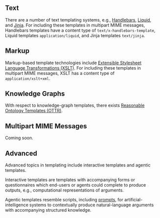 ## Text

There are a number of text templating systems, e.g., [Handlebars](https://handlebarsjs.com/), [Liquid](https://liquidjs.com/), and [Jinja](https://jinja.palletsprojects.com/en/stable/). For including these templates in multipart MIME messages, Handlebars templates have a content type of `text/x-handlebars-template`, Liquid templates `application/liquid`, and Jinja templates `text/jinja`.

## Markup

Markup-based template technologies include [Extensible Stylesheet Language Transformations (XSLT)](https://en.wikipedia.org/wiki/XSLT). For including these templates in multipart MIME messages, XSLT has a content type of `application/xslt+xml`.

## Knowledge Graphs

With respect to knowledge-graph templates, there exists [Reasonable Ontology Templates (OTTR)](https://www.ottr.xyz/).

## Multipart MIME Messages

Coming soon.

## Advanced

Advanced topics in templating include interactive templates and agentic templates.

Interactive templates are templates with accompanying forms or questionnaires which end-users or agents could complete to produce outputs, e.g., computational representations of arguments.

Agentic templates resemble scripts, including [prompts](https://en.wikipedia.org/wiki/Prompt_engineering), for artificial-intelligence systems to contextually produce natural-language arguments with accompanying structured knowledge.
